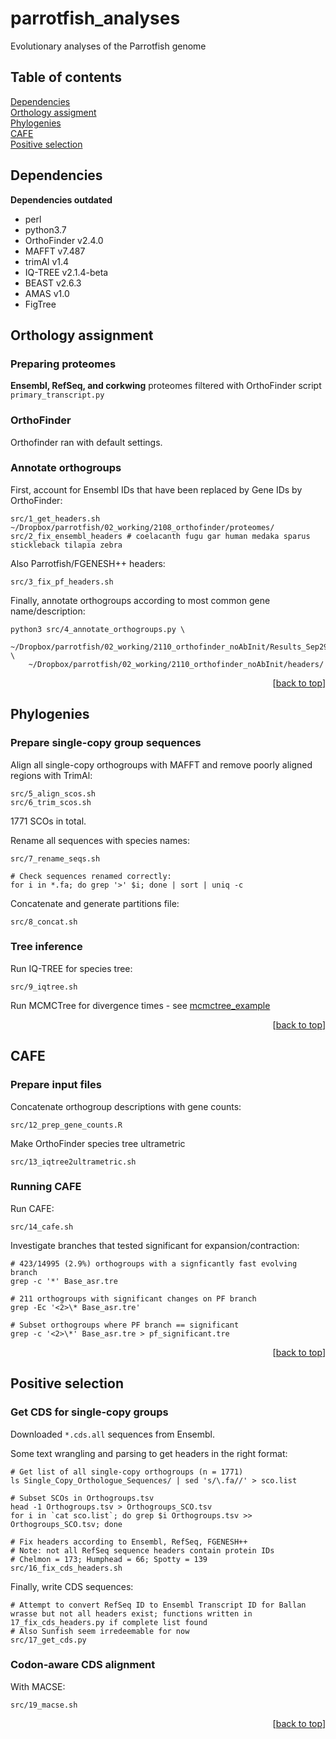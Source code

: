 # parrotfish_analyses
Evolutionary analyses of the Parrotfish genome

## Table of contents
[Dependencies](#dependencies)  
[Orthology assigment](#orthology-assignment)  
[Phylogenies](#phylogenies)  
[CAFE](#cafe)  
[Positive selection](#positive-selection)  

## Dependencies
**Dependencies outdated**
- perl
- python3.7
- OrthoFinder v2.4.0
- MAFFT v7.487
- trimAl v1.4
- IQ-TREE v2.1.4-beta
- BEAST v2.6.3
- AMAS v1.0
- FigTree

## Orthology assignment

### Preparing proteomes

**Ensembl, RefSeq, and corkwing** proteomes filtered with OrthoFinder script `primary_transcript.py`

### OrthoFinder

Orthofinder ran with default settings.  

### Annotate orthogroups

First, account for Ensembl IDs that have been replaced by Gene IDs by OrthoFinder:
```
src/1_get_headers.sh ~/Dropbox/parrotfish/02_working/2108_orthofinder/proteomes/
src/2_fix_ensembl_headers # coelacanth fugu gar human medaka sparus stickleback tilapia zebra
```

Also Parrotfish/FGENESH++ headers:
```
src/3_fix_pf_headers.sh
```

Finally, annotate orthogroups according to most common gene name/description:
```
python3 src/4_annotate_orthogroups.py \
	~/Dropbox/parrotfish/02_working/2110_orthofinder_noAbInit/Results_Sep29/Orthogroups/Orthogroups.tsv \
	~/Dropbox/parrotfish/02_working/2110_orthofinder_noAbInit/headers/
```

<p align="right">[<a href="#parrotfish_analyses">back to top</a>]</p>

## Phylogenies

### Prepare single-copy group sequences

Align all single-copy orthogroups with MAFFT and remove poorly aligned regions with TrimAl:
```
src/5_align_scos.sh
src/6_trim_scos.sh
```
1771 SCOs in total.

Rename all sequences with species names:
```
src/7_rename_seqs.sh

# Check sequences renamed correctly:
for i in *.fa; do grep '>' $i; done | sort | uniq -c
```

Concatenate and generate partitions file:
```
src/8_concat.sh
```

### Tree inference

Run IQ-TREE for species tree:
```
src/9_iqtree.sh
```

Run MCMCTree for divergence times - see [mcmctree_example](https://github.com/fredjaya/parrotfish_analyses/tree/main/mcmctree_example)

<p align="right">[<a href="#parrotfish_analyses">back to top</a>]</p>

## CAFE

### Prepare input files

Concatenate orthogroup descriptions with gene counts:
```
src/12_prep_gene_counts.R
```

Make OrthoFinder species tree ultrametric
```
src/13_iqtree2ultrametric.sh
```

### Running CAFE

Run CAFE:
```
src/14_cafe.sh
```

Investigate branches that tested significant for expansion/contraction:
```
# 423/14995 (2.9%) orthogroups with a signficantly fast evolving branch
grep -c '*' Base_asr.tre

# 211 orthogroups with significant changes on PF branch
grep -Ec '<2>\* Base_asr.tre'

# Subset orthogroups where PF branch == significant
grep -c '<2>\*' Base_asr.tre > pf_significant.tre
```

<p align="right">[<a href="#parrotfish_analyses">back to top</a>]</p>

## Positive selection

### Get CDS for single-copy groups

Downloaded `*.cds.all` sequences from Ensembl.

Some text wrangling and parsing to get headers in the right format:
```
# Get list of all single-copy orthogroups (n = 1771)
ls Single_Copy_Orthologue_Sequences/ | sed 's/\.fa//' > sco.list

# Subset SCOs in Orthogroups.tsv
head -1 Orthogroups.tsv > Orthogroups_SCO.tsv
for i in `cat sco.list`; do grep $i Orthogroups.tsv >> Orthogroups_SCO.tsv; done

# Fix headers according to Ensembl, RefSeq, FGENESH++
# Note: not all RefSeq sequence headers contain protein IDs
# Chelmon = 173; Humphead = 66; Spotty = 139
src/16_fix_cds_headers.sh
```

Finally, write CDS sequences:
```
# Attempt to convert RefSeq ID to Ensembl Transcript ID for Ballan wrasse but not all headers exist; functions written in 17_fix_cds_headers.py if complete list found
# Also Sunfish seem irredeemable for now
src/17_get_cds.py
```

### Codon-aware CDS alignment
With MACSE:
```
src/19_macse.sh
```

<p align="right">[<a href="#parrotfish_analyses">back to top</a>]</p>
